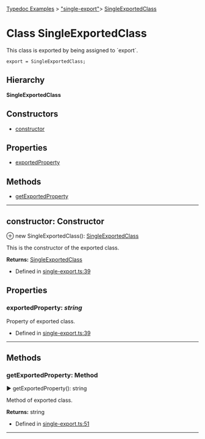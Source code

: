 [Typedoc Examples](../index.md) >  ["single-export"](../modules/_single_export_.md)>  [SingleExportedClass](../classes/_single_export_.singleexportedclass.md)
# Class SingleExportedClass


<p>This class is exported by being assigned to ´export´.</p>


<pre><code><span class="hljs-attribute">export</span> = SingleExportedClass<span class="hljs-comment">;</span>
</code></pre>





## Hierarchy
**SingleExportedClass**








## Constructors
* [constructor](../classes/_single_export_.singleexportedclass.md#constructor)

## Properties
* [exportedProperty](../classes/_single_export_.singleexportedclass.md#exportedproperty)

## Methods
* [getExportedProperty](../classes/_single_export_.singleexportedclass.md#getexportedproperty)

---




<a id="constructor"></a>
## constructor: Constructor


⊕ new SingleExportedClass(): [SingleExportedClass](../classes/_single_export_.singleexportedclass.md)


<p>This is the constructor of the exported class.</p>










**Returns:** [SingleExportedClass](../classes/_single_export_.singleexportedclass.md)







* Defined in [single-export.ts:39](https://github.com/tgreyuk/typedoc-plugin-markdown/blob/04105dc/samples/src/typedoc/single-export.ts#L39)












## Properties

<a id="exportedproperty"></a>

###  exportedProperty:  *string* 


<p>Property of exported class.</p>










* Defined in [single-export.ts:39](https://github.com/tgreyuk/typedoc-plugin-markdown/blob/04105dc/samples/src/typedoc/single-export.ts#L39)






----


## Methods

<a id="getexportedproperty"></a>
###  getExportedProperty: Method

► getExportedProperty(): string


<p>Method of exported class.</p>










**Returns:** string







* Defined in [single-export.ts:51](https://github.com/tgreyuk/typedoc-plugin-markdown/blob/04105dc/samples/src/typedoc/single-export.ts#L51)









---



